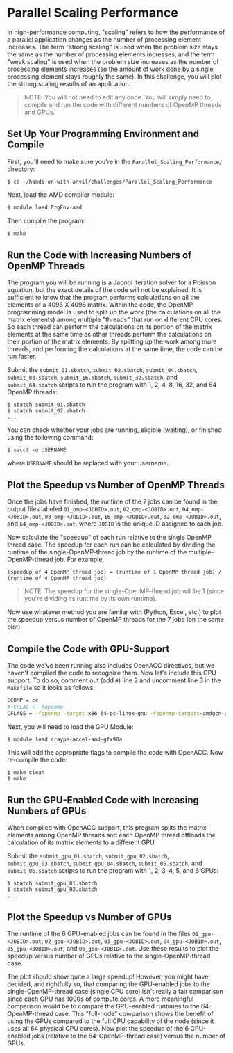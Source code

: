 # Parallel Scaling Performance

In high-performance computing, "scaling" refers to how the performance of a parallel application changes as the number of processing element increases. The term "strong scaling" is used when the problem size stays the same as the number of processing elements increases, and the term "weak scaling" is used when the problem size increases as the number of processing elements increases (so the amount of work done by a single processing element stays roughly the same). In this challenge, you will plot the strong scaling results of an application.

> NOTE: You will not need to edit any code. You will simply need to compile and run the code with different numbers of OpenMP threads and GPUs.

## Set Up Your Programming Environment and Compile

First, you'll need to make sure you're in the `Parallel_Scaling_Performance/` directory:

```
$ cd ~/hands-on-with-anvil/challenges/Parallel_Scaling_Performance
```

Next, load the AMD compiler module:

```bash
$ module load PrgEnv-amd
```

Then compile the program:

```bash
$ make
```

## Run the Code with Increasing Numbers of OpenMP Threads

The program you will be running is a Jacobi iteration solver for a Poisson equation, but the exact details of the code will not be explained. It is sufficient to know that the program performs calculations on all the elements of a 4096 X 4096 matrix. Within the code, the OpenMP programming model is used to split up the work (the calculations on all the matrix elements) among multiple "threads" that run on different CPU cores. So each thread can perform the calculations on its portion of the matrix elements at the same time as other threads perform the calculations on their portion of the matrix elements. By splitting up the work among more threads, and performing the calculations at the same time, the code can be run faster.

Submit the `submit_01.sbatch`, `submit_02.sbatch`, `submit_04.sbatch`, `submit_08.sbatch`, `submit_16.sbatch`, `submit_32.sbatch`, and `submit_64.sbatch` scripts to run the program with 1, 2, 4, 8, 16, 32, and 64 OpenMP threads:

```
$ sbatch submit_01.sbatch
$ sbatch submit_02.sbatch
...
```

You can check whether your jobs are running, eligible (waiting), or finished using the following command:

```
$ sacct -u USERNAME
```
where `USERNAME` should be replaced with your username.

## Plot the Speedup vs Number of OpenMP Threads

Once the jobs have finished, the runtime of the 7 jobs can be found in the output files labeled `01_omp-<JOBID>.out`, `02_omp-<JOBID>.out`, `04_omp-<JOBID>.out`, `08_omp-<JOBID>.out`, `16_omp-<JOBID>.out`, `32_omp-<JOBID>.out`, and `64_omp-<JOBID>.out`, where `JOBID` is the unique ID assigned to each job.

Now calculate the "speedup" of each run relative to the single OpenMP thread case. The speedup for each run can be calculated by dividing the runtime of the single-OpenMP-thread job by the runtime of the multiple-OpenMP-thread job. For example,

```
(speedup of 4 OpenMP thread job) = (runtime of 1 OpenMP thread job) / (runtime of 4 OpenMP thread job) 
```

> NOTE: The speedup for the single-OpenMP-thread job will be 1 (since you're dividing its runtime by its own runtime).

Now use whatever method you are familar with (Python, Excel, etc.) to plot the speedup versus number of OpenMP threads for the 7 jobs (on the same plot). 

## Compile the Code with GPU-Support

The code we've been running also includes OpenACC directives, but we haven't compiled the code to recognize them. Now let's include this GPU support. To do so, comment out (add `#`) line 2 and uncomment line 3 in the `Makefile` so it looks as follows:

```bash
CCOMP = cc
# CFLAG = -fopenmp
CFLAGS = -fopenmp -target x86_64-pc-linux-gnu -fopenmp-targets=amdgcn-amd-amdhsa -Xopenmp-target=amdgcn-amd-amdhsa -march=gfx90a
```

Next, you will need to load the GPU Module:

```bash
$ module load craype-accel-amd-gfx90a
```

This will add the appropriate flags to compile the code with OpenACC. Now re-compile the code:

```
$ make clean
$ make
```

## Run the GPU-Enabled Code with Increasing Numbers of GPUs

When compiled with OpenACC support, this program splits the matrix elements among OpenMP threads and each OpenMP thread offloads the calculation of its matrix elements to a different GPU.  

Submit the `submit_gpu_01.sbatch`, `submit_gpu_02.sbatch`, `submit_gpu_03.sbatch`, `submit_gpu_04.sbatch`, `submit_05.sbatch`, and `submit_06.sbatch` scripts to run the program with 1, 2, 3, 4, 5, and 6 GPUs:

```
$ sbatch submit_gpu_01.sbatch
$ sbatch submit_gpu_02.sbatch
...
```

## Plot the Speedup vs Number of GPUs

The runtime of the 6 GPU-enabled jobs can be found in the files `01_gpu-<JOBID>.out`, `02_gpu-<JOBID>.out`, `03_gpu-<JOBID>.out`, `04_gpu-<JOBID>.out`, `05_gpu-<JOBID>.out`, and `06_gpu-<JOBID>.out`. Use these results to plot the speedup versus number of GPUs relative to the single-OpenMP-thread case. 

The plot should show quite a large speedup! However, you might have decided, and rightfully so, that comparing the GPU-enabled jobs to the single-OpenMP-thread case (single CPU core) isn't really a fair comparison since each GPU has 1000s of compute cores. A more meaningful comparison would be to compare the GPU-enabled runtimes to the 64-OpenMP-thread case. This "full-node" comparison shows the benefit of using the GPUs compared to the full CPU capability of the node (since it uses all 64 physical CPU cores). Now plot the speedup of the 6 GPU-enabled jobs (relative to the 64-OpenMP-thread case) versus the number of GPUs.


